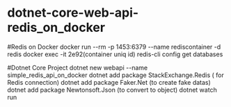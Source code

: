 # dotnet-core-web-api-redis_on_docker

#Redis on Docker
docker run --rm -p 1453:6379 --name rediscontainer -d redis
docker exec -it 2e92(container uniq id) redis-cli
config get databases

#Dotnet Core Project
dotnet new webapi --name simple_redis_api_on_docker
dotnet add package StackExchange.Redis ( for Redis connection)
dotnet add package Faker.Net (to create fake datas)
dotnet add package Newtonsoft.Json (to convert to object)
dotnet watch run


